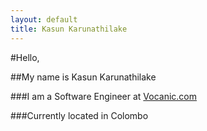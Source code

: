 ```yaml
---
layout: default
title: Kasun Karunathilake
---
```


#Hello,

##My name is Kasun Karunathilake

###I am a Software Engineer at [Vocanic.com](http://www.vocanic.com/)

###Currently located in Colombo
